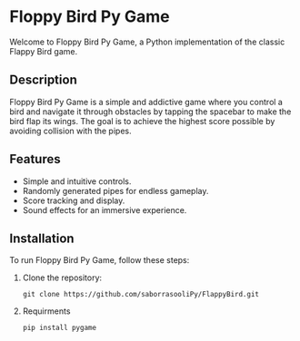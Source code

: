 # Floppy Bird Py Game

Welcome to Floppy Bird Py Game, a Python implementation of the classic Flappy Bird game.

## Description

Floppy Bird Py Game is a simple and addictive game where you control a bird and navigate it through obstacles by tapping the spacebar to make the bird flap its wings. The goal is to achieve the highest score possible by avoiding collision with the pipes.

## Features

- Simple and intuitive controls.
- Randomly generated pipes for endless gameplay.
- Score tracking and display.
- Sound effects for an immersive experience.

## Installation

To run Floppy Bird Py Game, follow these steps:

1. Clone the repository:

   ```shell
   git clone https://github.com/saborrasooliPy/FlappyBird.git
   
2. Requirments
   ```shell
   pip install pygame
